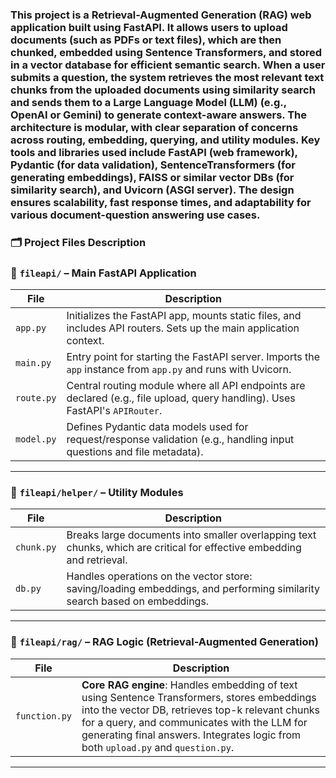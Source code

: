 ### This project is a Retrieval-Augmented Generation (RAG) web application built using FastAPI. It allows users to upload documents (such as PDFs or text files), which are then chunked, embedded using Sentence Transformers, and stored in a vector database for efficient semantic search. When a user submits a question, the system retrieves the most relevant text chunks from the uploaded documents using similarity search and sends them to a Large Language Model (LLM) (e.g., OpenAI or Gemini) to generate context-aware answers. The architecture is modular, with clear separation of concerns across routing, embedding, querying, and utility modules. Key tools and libraries used include FastAPI (web framework), Pydantic (for data validation), SentenceTransformers (for generating embeddings), FAISS or similar vector DBs (for similarity search), and Uvicorn (ASGI server). The design ensures scalability, fast response times, and adaptability for various document-question answering use cases.

### 🗂️ Project Files Description

### 📁 `fileapi/` – Main FastAPI Application

| File         | Description |
|--------------|-------------|
| `app.py`     | Initializes the FastAPI app, mounts static files, and includes API routers. Sets up the main application context. |
| `main.py`    | Entry point for starting the FastAPI server. Imports the `app` instance from `app.py` and runs with Uvicorn. |
| `route.py`   | Central routing module where all API endpoints are declared (e.g., file upload, query handling). Uses FastAPI's `APIRouter`. |
| `model.py`   | Defines Pydantic data models used for request/response validation (e.g., handling input questions and file metadata). |


---

### 📁 `fileapi/helper/` – Utility Modules

| File       | Description |
|------------|-------------|
| `chunk.py` | Breaks large documents into smaller overlapping text chunks, which are critical for effective embedding and retrieval. |
| `db.py`    | Handles operations on the vector store: saving/loading embeddings, and performing similarity search based on embeddings. |

---

### 📁 `fileapi/rag/` – RAG Logic (Retrieval-Augmented Generation)

| File           | Description |
|----------------|-------------|
| `function.py`  | **Core RAG engine**: Handles embedding of text using Sentence Transformers, stores embeddings into the vector DB, retrieves top-k relevant chunks for a query, and communicates with the LLM for generating final answers. Integrates logic from both `upload.py` and `question.py`. |

---
